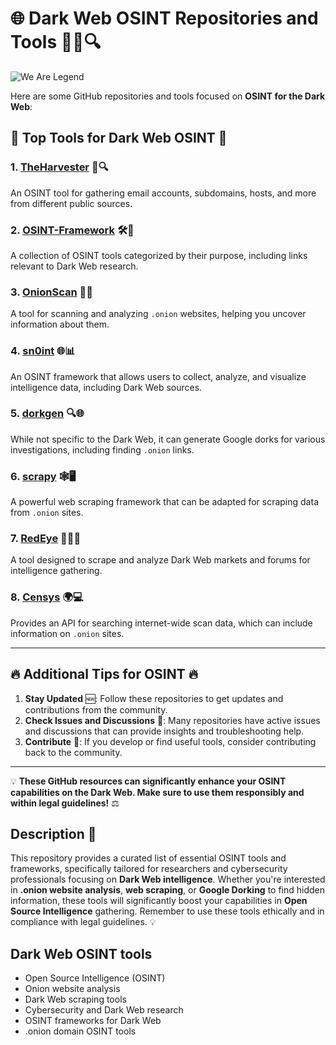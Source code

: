 
# 🌐 Dark Web OSINT Repositories and Tools 🕵️‍♂️🔍

![We Are Legend](https://media.tenor.com/60s1c6i6PpYAAAAM/wearelegend.gif)

Here are some GitHub repositories and tools focused on **OSINT for the Dark Web**:

## 📂 Top Tools for Dark Web OSINT 🔗

### 1. [TheHarvester](https://github.com/laramies/theHarvester) 📧🔍  
An OSINT tool for gathering email accounts, subdomains, hosts, and more from different public sources.

### 2. [OSINT-Framework](https://github.com/BlackHawkSecurity/OSINT-Framework) 🛠️📁  
A collection of OSINT tools categorized by their purpose, including links relevant to Dark Web research.

### 3. [OnionScan](https://github.com/specialsauce/OnionScan) 🧅🔎  
A tool for scanning and analyzing `.onion` websites, helping you uncover information about them.

### 4. [sn0int](https://github.com/k1lo17/sn0int) 🌐📊  
An OSINT framework that allows users to collect, analyze, and visualize intelligence data, including Dark Web sources.

### 5. [dorkgen](https://github.com/nikhilm/Google-Dork-Generator) 🔍🌐  
While not specific to the Dark Web, it can generate Google dorks for various investigations, including finding `.onion` links.

### 6. [scrapy](https://github.com/scrapy/scrapy) 🕸️🖥️  
A powerful web scraping framework that can be adapted for scraping data from `.onion` sites.

### 7. [RedEye](https://github.com/redteamops/redeye) 🛒🕵️‍♂️  
A tool designed to scrape and analyze Dark Web markets and forums for intelligence gathering.

### 8. [Censys](https://github.com/censys/censys-python) 🌍💻  
Provides an API for searching internet-wide scan data, which can include information on `.onion` sites.

---

## 🔥 Additional Tips for OSINT 🔥

1. **Stay Updated** 🆕: Follow these repositories to get updates and contributions from the community.
2. **Check Issues and Discussions** 💬: Many repositories have active issues and discussions that can provide insights and troubleshooting help.
3. **Contribute** 🌟: If you develop or find useful tools, consider contributing back to the community.

---

💡 **These GitHub resources can significantly enhance your OSINT capabilities on the Dark Web. Make sure to use them responsibly and within legal guidelines!** ⚖️


## Description 📜

This repository provides a curated list of essential OSINT tools and frameworks, specifically tailored for researchers and cybersecurity professionals focusing on **Dark Web intelligence**. Whether you're interested in **.onion website analysis**, **web scraping**, or **Google Dorking** to find hidden information, these tools will significantly boost your capabilities in **Open Source Intelligence** gathering. Remember to use these tools ethically and in compliance with legal guidelines. 💡

## Dark Web OSINT tools
- Open Source Intelligence (OSINT)
- Onion website analysis
- Dark Web scraping tools
- Cybersecurity and Dark Web research
- OSINT frameworks for Dark Web
- .onion domain OSINT tools
